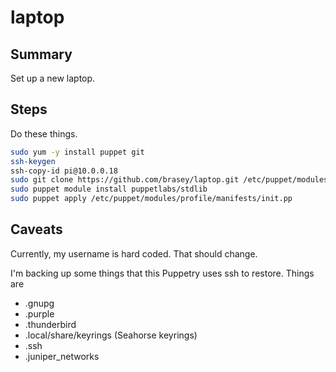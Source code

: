 laptop
======

## Summary
Set up a new laptop.

## Steps
Do these things.

```bash
sudo yum -y install puppet git
ssh-keygen
ssh-copy-id pi@10.0.0.18
sudo git clone https://github.com/brasey/laptop.git /etc/puppet/modules
sudo puppet module install puppetlabs/stdlib
sudo puppet apply /etc/puppet/modules/profile/manifests/init.pp
```

## Caveats
Currently, my username is hard coded. That should change.

I'm backing up some things that this Puppetry uses ssh to restore. Things are
* .gnupg
* .purple
* .thunderbird
* .local/share/keyrings (Seahorse keyrings)
* .ssh
* .juniper_networks
